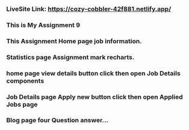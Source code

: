 ### LiveSite Link: https://cozy-cobbler-42f881.netlify.app/
### This is My Assignment 9
### This Assignment Home page job information.
### Statistics page Assignment mark recharts.
### home page view details button click then open Job Details components 
### Job Details page Apply new button click then open Applied Jobs page
### Blog page four Question answer...